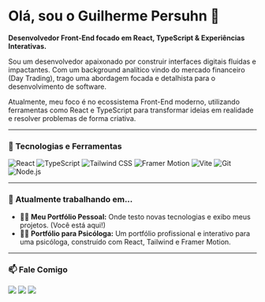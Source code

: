 # Olá, sou o Guilherme Persuhn 👋

**Desenvolvedor Front-End focado em React, TypeScript & Experiências Interativas.**

Sou um desenvolvedor apaixonado por construir interfaces digitais fluidas e impactantes. Com um background analítico vindo do mercado financeiro (Day Trading), trago uma abordagem focada e detalhista para o desenvolvimento de software.

Atualmente, meu foco é no ecossistema Front-End moderno, utilizando ferramentas como React e TypeScript para transformar ideias em realidade e resolver problemas de forma criativa.

---

### 🚀 Tecnologias e Ferramentas

![React](https://img.shields.io/badge/-React-61DAFB?style=for-the-badge&logo=react&logoColor=black)
![TypeScript](https://img.shields.io/badge/-TypeScript-3178C6?style=for-the-badge&logo=typescript&logoColor=white)
![Tailwind CSS](https://img.shields.io/badge/-Tailwind_CSS-38B2AC?style=for-the-badge&logo=tailwind-css&logoColor=white)
![Framer Motion](https://img.shields.io/badge/-Framer_Motion-E0F?style=for-the-badge&logo=framer&logoColor=white)
![Vite](https://img.shields.io/badge/-Vite-646CFF?style=for-the-badge&logo=vite&logoColor=white)
![Git](https://img.shields.io/badge/-Git-F05032?style=for-the-badge&logo=git&logoColor=white)
![Node.js](https://img.shields.io/badge/-Node.js-339933?style=for-the-badge&logo=node.js&logoColor=white)

---

### 🔭 Atualmente trabalhando em...

- 👨‍💻 **Meu Portfólio Pessoal:** Onde testo novas tecnologias e exibo meus projetos. (Você está aqui!)
- 👩‍💻 **Portfólio para Psicóloga:** Um portfólio profissional e interativo para uma psicóloga, construído com React, Tailwind e Framer Motion.

---

### 📫 Fale Comigo

<a href="https://instagram.com/gui_hps" target="_blank"><img src="https://img.shields.io/badge/-Instagram-%23E4405F?style=for-the-badge&logo=instagram&logoColor=white" target="_blank"></a>
<a href="mailto:gpersuhn2704@gmail.com"><img src="https://img.shields.io/badge/-Gmail-%23333?style=for-the-badge&logo=gmail&logoColor=white" target="_blank"></a>
<a href="https://www.linkedin.com/in/guilherme-henrique-2a1999218" target="_blank"><img src="https://img.shields.io/badge/-LinkedIn-%230077B5?style=for-the-badge&logo=linkedin&logoColor=white" target="_blank"></a>
